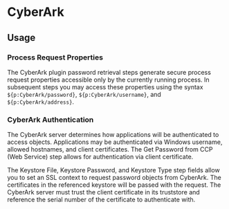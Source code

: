 
# CyberArk

## Usage

### Process Request Properties

The CyberArk plugin password retrieval steps generate secure process request properties accessible only by the currently running process. In subsequent steps you may access these properties using the syntax ``${p:CyberArk/password}``, ``${p:CyberArk/username}``, and ``${p:CyberArk/address}``.

### CyberArk Authentication

The CyberArk server determines how applications will be authenticated to access objects. Applications may be authenticated via Windows username, allowed hostnames, and client certificates. The Get Password from CCP (Web Service) step allows for authentication via client certificate.

The Keystore File, Keystore Password, and Keystore Type step fields allow you to set an SSL context to request password objects from CyberArk. The certificates in the referenced keystore will be passed with the request. The CyberArk server must trust the client certificate in its truststore and reference the serial number of the certificate to authenticate with.
